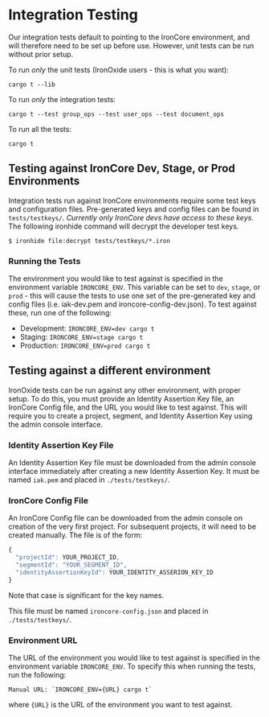 # Integration Testing

Our integration tests default to pointing to the IronCore environment, and will therefore need to be set up before use. However, unit tests can be run without prior setup.

To run _only_ the unit tests (IronOxide users - this is what you want):

`cargo t --lib`

To run _only_ the integration tests:

`cargo t --test group_ops --test user_ops --test document_ops`

To run all the tests:

`cargo t`

## Testing against IronCore Dev, Stage, or Prod Environments

Integration tests run against IronCore environments require some test keys and configuration files. Pre-generated keys and config files can be found in `tests/testkeys/`. _Currently only IronCore devs have access to these keys._ The following ironhide command will decrypt the developer test keys.

`$ ironhide file:decrypt tests/testkeys/*.iron`

### Running the Tests

The environment you would like to test against is specified in the environment variable `IRONCORE_ENV`. This variable can be set to `dev`, `stage`, or `prod` - this will cause the tests to use one set of the pre-generated key and config files (i.e. iak-dev.pem and ironcore-config-dev.json). To test against these, run one of the following:

- Development: `IRONCORE_ENV=dev cargo t`
- Staging: `IRONCORE_ENV=stage cargo t`
- Production: `IRONCORE_ENV=prod cargo t`

## Testing against a different environment

IronOxide tests can be run against any other environment, with proper setup. To do this, you must provide an Identity Assertion Key file, an IronCore Config file, and the URL you would like to test against. This will require you to create a project, segment, and Identity Assertion Key using the admin console interface.

### Identity Assertion Key File

An Identity Assertion Key file must be downloaded from the admin console interface immediately after creating a new Identity Assertion Key. It must be named `iak.pem` and placed in `./tests/testkeys/`.

### IronCore Config File

An IronCore Config file can be downloaded from the admin console on creation of the very first project. For subsequent projects, it will need to be created manually. The file is of the form:

```javascript
{
  "projectId": YOUR_PROJECT_ID,
  "segmentId": "YOUR_SEGMENT_ID",
  "identityAssertionKeyId": YOUR_IDENTITY_ASSERION_KEY_ID
}
```

Note that case is significant for the key names.

This file must be named `ironcore-config.json` and placed in `./tests/testkeys/`.

### Environment URL

The URL of the environment you would like to test against is specified in the environment variable `IRONCORE_ENV`. To specify this when running the tests, run the following:

    Manual URL: `IRONCORE_ENV={URL} cargo t`

where `{URL}` is the URL of the environment you want to test against.
